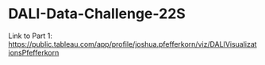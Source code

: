 # DALI-Data-Challenge-22S

Link to Part 1: https://public.tableau.com/app/profile/joshua.pfefferkorn/viz/DALIVisualizationsPfefferkorn
